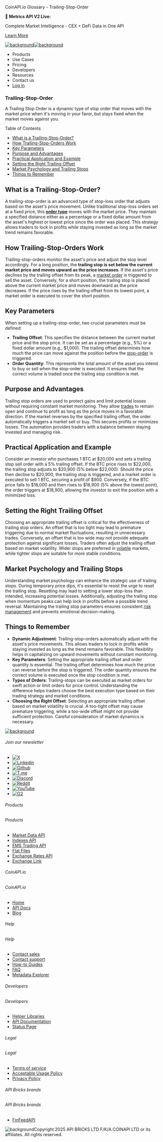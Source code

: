 CoinAPI.io Glossary - Trailing-Stop-Order

**🚀 Metrics API V2 Live:**

Complete Market Intelligence - CEX + DeFi Data in One API

[Learn More](https://www.coinapi.io/blog/metrics-api-v2-trading-volume-analysis-and-on-chain-metrics)

[![background](https://cdn.sanity.io/images/o65xz72l/production/268144c90959611dea3e360f81e4549c3cd03fd0-142x34.svg)![background](https://cdn.sanity.io/images/o65xz72l/production/e0ca0c29b08cb53631d77de4a84246da316d55d2-142x34.svg)](/)

* Products
* Use Cases
* Pricing
* Developers
* Resources
* Contact us
* [Log in](https://console.coinapi.io/)

### Trailing-Stop-Order

A Trailing Stop Order is a dynamic type of stop order that moves with the market price when it's moving in your favor, but stays fixed when the market moves against you.

Table of Contents

* [What is a Trailing-Stop-Order?](#link-888047767e72)
* [How Trailing-Stop-Orders Work](#link-0ce6aacd7c40)
* [Key Parameters](#link-92ffed443d23)
* [Purpose and Advantages](#link-983708fa8997)
* [Practical Application and Example](#link-24d4d2bb6f51)
* [Setting the Right Trailing Offset](#link-8332e848e657)
* [Market Psychology and Trailing Stops](#link-c19757c4c571)
* [Things to Remember](#link-877f668055ee)

What is a Trailing-Stop-Order?
------------------------------

A trailing-stop-order is an advanced type of stop-loss order that adjusts based on the asset's price movement. Unlike traditional stop-loss orders set at a fixed price, this [**order type**](https://www.coinapi.io/learn/glossary/order-type) moves with the market price. They maintain a specified distance either as a percentage or a fixed dollar amount from the asset's highest or lowest price since the order was placed. This strategy allows traders to lock in profits while staying invested as long as the market trend remains favorable.

How Trailing-Stop-Orders Work
-----------------------------

Trailing-stop-orders monitor the asset's price and adjust the stop level accordingly. For a long position, the **trailing stop is set below the current market price and moves upward as the price increases**. If the asset's price declines by the trailing offset from its peak, a [market order](https://www.coinapi.io/learn/glossary/market-order) is triggered to sell the asset. Conversely, for a short position, the trailing stop is placed above the current market price and moves downward as the price decreases. If the price rises by the trailing offset from its lowest point, a market order is executed to cover the short position.

Key Parameters
--------------

When setting up a trailing-stop-order, two crucial parameters must be defined:

* **Trailing Offset**: This specifies the distance between the current market price and the stop price. It can be set as a percentage (e.g., 5%) or a fixed dollar amount (e.g., $1,000). The trailing offset determines how much the price can move against the position before the [stop-order](https://www.coinapi.io/learn/glossary/stop-order) is triggered.
* **Order Quantity**: This represents the total amount of the asset you intend to buy or sell when the stop-order is executed. It ensures that the correct volume is traded once the trailing stop condition is met.

Purpose and Advantages
----------------------

Trailing stop orders are used to protect gains and limit potential losses without requiring constant market monitoring. They allow [trades](https://www.coinapi.io/learn/glossary/trades) to remain open and continue to profit as long as the price moves in a favorable direction. If the market reverses by the specified trailing offset, the order automatically triggers a market sell or buy. This secures profits or minimizes losses. The automation provides traders with a balance between staying invested and managing risk.

Practical Application and Example
---------------------------------

Consider an investor who purchases 1 BTC at $20,000 and sets a trailing stop sell order with a 5% trailing offset. If the BTC price rises to $22,000, the trailing stop adjusts to $20,900 (5% below $22,000). Should the price then decline to $20,900, the trailing stop is triggered, and a market order is executed to sell 1 BTC, securing a profit of $900. Conversely, if the BTC price falls to $18,000 and then rises to $18,900 (5% above the lowest point), the order triggers at $18,900, allowing the investor to exit the position with a minimized loss.

Setting the Right Trailing Offset
---------------------------------

Choosing an appropriate trailing offset is critical for the effectiveness of trailing stop orders. An offset that is too tight may lead to premature triggering due to normal market fluctuations, resulting in unnecessary trades. Conversely, an offset that is too wide may not provide adequate protection against significant losses. Traders often adjust the trailing offset based on market volatility. Wider stops are preferred in [volatile](https://www.coinapi.io/learn/glossary/volatility) markets, while tighter stops are suitable for more stable conditions.

Market Psychology and Trailing Stops
------------------------------------

Understanding market psychology can enhance the strategic use of trailing stops. During temporary price dips, it's essential to resist the urge to reset the trailing stop. Resetting may lead to setting a lower stop-loss than intended, increasing potential losses. Additionally, adjusting the trailing stop when momentum peaks can help lock in profits before a possible trend reversal. Maintaining the trailing stop parameters ensures consistent [risk management](https://www.coinapi.io/learn/glossary/risk-management) and prevents emotional decision-making.

Things to Remember
------------------

* **Dynamic Adjustment**: Trailing-stop-orders automatically adjust with the asset's price movements. This allows traders to lock in profits while staying invested as long as the trend remains favorable. This flexibility helps in capitalizing on upward movements without constant monitoring.
* **Key Parameters**: Setting the appropriate trailing offset and order quantity is essential. The trailing offset determines how much the price can reverse before the stop is triggered. The order quantity ensures the correct volume is executed once the stop condition is met.
* **Types of Orders**: Trailing-stops can be executed as market orders for swift action or limit orders for price control. Understanding the difference helps traders choose the best execution type based on their trading strategy and market conditions.
* **Choosing the Right Offset**: Selecting an appropriate trailing offset based on market volatility is crucial. A too-tight offset may cause premature triggering, while a too-wide offset might not provide sufficient protection. Careful consideration of market dynamics is necessary.

[![background](https://cdn.sanity.io/images/o65xz72l/production/99475f0760777c30125556b2707e1e8f77f2fba0-179x42.svg)](/)

###### Join our newsletter

* [![X](https://cdn.sanity.io/images/o65xz72l/production/89a93ecdd3eaa62f0d2bad091ff6d92a31e9c372-28x28.svg)](https://twitter.com/realcoinapi "X")
* [![Linkedin](https://cdn.sanity.io/images/o65xz72l/production/be666e8656abe83e43c1db9a3ab76d44b9af5cb5-28x28.svg)](https://www.linkedin.com/company/coinapi "Linkedin")
* [![Github](https://cdn.sanity.io/images/o65xz72l/production/80703d2d9baaef7e7f5471a54a720b9383a63aab-28x28.svg)](https://github.com/coinapi/coinapi-sdk "Github")
* [![T.me](https://cdn.sanity.io/images/o65xz72l/production/39be23a1db383ad12c3e9d4bebae9bc77bf59b8b-28x28.svg)](https://t.me/coinapiofficial "T.me")
* [![Discord](https://cdn.sanity.io/images/o65xz72l/production/9862f060f9b89536f18d4e8770a11bfb00c3e3fd-30x28.svg)](https://discord.gg/vgJbjjsVaC "Discord")
* [![Reddit](https://cdn.sanity.io/images/o65xz72l/production/d02e41d1eab87d289f2bc6a390bcd0c7def1b7ac-30x28.svg)](https://www.reddit.com/r/CoinAPI/ "Reddit")
* [![YouTube](https://cdn.sanity.io/images/o65xz72l/production/535425f0f99df8b6173d663721f8941430d637b2-28x28.svg)](https://www.youtube.com/@CoinAPI_Official "YouTube")
* [![G2](/_next/image?url=https%3A%2F%2Fcdn.sanity.io%2Fimages%2Fo65xz72l%2Fproduction%2F4b1d455c2cab4bf625e7cc96a1b74695c0b3c4bc-28x28.png&w=64&q=75)](https://www.g2.com/products/coinapi/reviews "G2")

###### Products

###### Products

* [Market Data API](/products/market-data-api)
* [Indexes API](/products/indexes-api)
* [EMS Trading API](/products/ems-api)
* [Flat Files](/products/flat-files)
* [Exchange Rates API](/products/exchange-rates-api)
* [Exchange Link](https://www.coinapi.io/products/exchange-link)

###### CoinAPI.io

###### CoinAPI.io

* [Home](https://www.coinapi.io/)
* [API Docs](https://docs.coinapi.io/?_gl=1*jgom05*_gcl_au*NTIxNjU3NzExLjE3MzU1OTM0MTE.*_ga*OTI3MDg0NzQ2LjE3MzU1OTM0MDk.*_ga_063767QGZW*MTczODA3Mzc5MC43My4wLjE3MzgwNzM3OTAuNjAuMC4w*_ga_EXCQW96F7R*MTczODA3Mzc5MC4xMjEuMC4xNzM4MDczNzkwLjAuMC4w)
* [Blog](https://www.coinapi.io/blog)

###### Help

###### Help

* [Contact sales](/contact-us)
* [Contact support](https://console.coinapi.io/?link=/support-tickets)
* [How-to Guides](https://docs.coinapi.io/market-data/how-to-guides/?_gl=1*16m3ndl*_gcl_au*NTIxNjU3NzExLjE3MzU1OTM0MTE.*_ga*OTI3MDg0NzQ2LjE3MzU1OTM0MDk.*_ga_063767QGZW*MTczODA3Mzc5MC43My4wLjE3MzgwNzM3OTAuNjAuMC4w*_ga_EXCQW96F7R*MTczODA3Mzc5MC4xMjEuMC4xNzM4MDczNzkwLjAuMC4w)
* [FAQ](https://docs.coinapi.io/general/faq/?_gl=1*dfjpiw*_gcl_au*NTIxNjU3NzExLjE3MzU1OTM0MTE.*_ga*OTI3MDg0NzQ2LjE3MzU1OTM0MDk.*_ga_063767QGZW*MTczODA3Mzc5MC43My4wLjE3MzgwNzM3OTAuNjAuMC4w*_ga_EXCQW96F7R*MTczODA3Mzc5MC4xMjEuMC4xNzM4MDczNzkwLjAuMC4w)
* [Metadata Explorer](https://docs.coinapi.io/market-data/metadata-tables/introduction)

###### Developers

###### Developers

* [Helper Libraries](https://github.com/api-bricks/api-bricks-sdk/)
* [API Documentation](https://docs.coinapi.io/?_gl=1*iuavdb*_gcl_au*NTIxNjU3NzExLjE3MzU1OTM0MTE.*_ga*OTI3MDg0NzQ2LjE3MzU1OTM0MDk.*_ga_063767QGZW*MTczODA3Mzc5MC43My4wLjE3MzgwNzM3OTAuNjAuMC4w*_ga_EXCQW96F7R*MTczODA3Mzc5MC4xMjEuMC4xNzM4MDczNzkwLjAuMC4w)
* [Status Page](https://status.coinapi.io/?_gl=1*1ww1bbe*_gcl_au*NTIxNjU3NzExLjE3MzU1OTM0MTE.*_ga*OTI3MDg0NzQ2LjE3MzU1OTM0MDk.*_ga_063767QGZW*MTczODA3Mzc5MC43My4wLjE3MzgwNzM3OTAuNjAuMC4w*_ga_EXCQW96F7R*MTczODA3Mzc5MC4xMjEuMC4xNzM4MDczNzkwLjAuMC4w)

###### Legal

###### Legal

* [Terms of service](/legal#terms)
* [Acceptable Usage Policy](/legal#aup)
* [Privacy Policy](/legal#policy)

###### API Bricks brands

###### API Bricks brands

* [FinFeedAPI](https://finfeedapi.com/?utm_source=coinapi.io&utm_medium=referral&utm_campaign=footer)

![background](https://cdn.sanity.io/images/o65xz72l/production/5f005fa1cc9dc85c59ae054bb4a4838566b65c4e-25x26.svg)Copyright 2025 API BRICKS LTD F/K/A COINAPI LTD or its affiliates. All rights reserved.